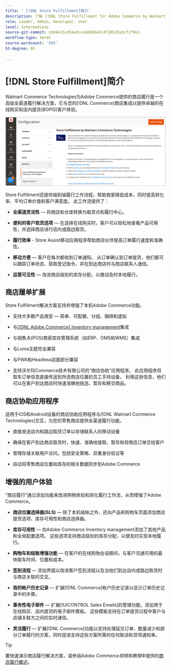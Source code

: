 ```yaml
---
title: ' [!DNL Store Fulfillment]简介'
description: 了解 [!DNL Store Fulfillment for Adobe Commerce by Walmart Commerce Technologies] 如何为客户支持在线购买、店内提货(BOPIS)。 使用Store Assist移动设备可简化商店联系人和Commerce客户的BOPIS履行和订单处理。
role: Leader, Admin, Developer, User
level: Intermediate
source-git-commit: cb69e11cd54a3ca1ab66543c4f28526a3cf1f9e1
workflow-type: tm+mt
source-wordcount: '595'
ht-degree: 0%

---
```


# [!DNL Store Fulfillment]简介

Walmart Commerce Technologies为Adobe Commerce提供的商店履行是一个高级全渠道履行解决方案，它与您的[!DNL Commerce]商店集成以提供卓越的在线购买和店内提货(BOPIS)客户体验。

![存储履行解决方案Adobe管理员配置](assets/store-fulfillment-admin-home.png)

Store Fulfillment还提供端到端履行工作流程，帮助商家降低成本，同时提高转化率、平均订单价值和客户满意度。 此工作流提供了：

* **全渠道灵活性** — 将商店和仓库转换为取货点和履行中心。

* **便利的客户取货选项** — 在选择在线购买时，客户可以轻松地查看产品可用性，并选择商店进行店内或路边取货。

* **履行效率** - Store Assist移动应用程序帮助商店伙伴提高订单履行速度和准确性。

* **移动方便** — 客户在每次都收到订单通知。 从订单确认到订单提货，他们都可以跟踪订单状态、获取登记指令，并在到达商店时与商店联系人通信。

* **运营可见性** — 改进商店级别的库存分配，以推动及时本地履行。

## 商店履单扩展

Store Fulfillment解决方案支持并增强了本机Adobe Commerce功能。

* 支持大多数产品类型 — 简单、可配置、分组、捆绑和虚拟

* 与[[!DNL Adobe Commerce] Inventory management](https://experienceleague.adobe.com/zh-hans/docs/commerce-admin/inventory/basics/sources-stocks)集成

* 与销售点(POS)商家库存管理系统（如ERP、OMS和WMS）集成

* 与Luma主题完全兼容

* 与PWA和Headless店面部分兼容

* 支持沃尔玛Commerce技术有限公司的“商店协助”应用程序。 此应用程序将取车订单信息直接传送到所选商店位置的员工手持设备。 利用这些信息，他们可以在客户到达商店时快速准确地挑选、暂存和移交商品。

## 商店协助应用程序

适用于iOS和Android设备的商店协助应用程序与[!DNL Walmart Commerce Technologies]交互，为您的零售商店提供全渠道履行功能。

* 直接发送店内和路边取货订单以存储联系人的移动设备

* 确保在客户到达商店取货时，快速、准确地提取、暂存和将商店订单交给客户

* 管理存储关联用户访问，包括安全策略、双重身份验证等

* 自动将零售商店位置和库存的相关数据同步到Adobe Commerce

## 增强的用户体验

“商店履行”通过添加功能来改进购物体验和简化履行工作流，从而增强了Adobe Commerce。

* **商店位置选择器(SLS)** — 除了本机结帐之外，还向产品和购物车页面添加商店提货选项、库存可用性和商店选择器。

* **库存可用性** — 向Adobe Commerce Inventory management添加了其他产品和全局配置选项。 这些选项支持商店级别的库存分配，以便及时实现本地履行。

* **购物车和结账增强功能** — 在客户的在线购物会话期间，与客户沟通可用的最快取车时间、位置和成本。

* **签到流程** — 添加界面以改进客户签到流程以及当他们到达店内或路边取货时与商店关联的交互。

* **我的帐户历史记录** — 扩展[!DNL Commerce]帐户历史记录以显示订单历史记录中的步骤。

* **事务性电子邮件** — 扩展[!UICONTROL Sales Emails]的管理功能，添加用于在线购买、店内提货的电子邮件模板。 这些模板支持在订单提货过程中客户与店铺关联方之间的实时通信。

* **灵活履行** — 扩展[!DNL Commerce]功能以支持处理延交订单、数量减少和部分订单履行的方案，同时促进支持这些方案所需的任何取消和贷项通知单。

>[!TIP]
>
> 要快速演示商店履行解决方案，请参阅&#x200B;_Adobe Commerce视频和教程_&#x200B;中提供的[商店履行概述](https://experienceleague.adobe.com/docs/commerce-learn/tutorials/orders/store-fulfillment.html?lang=zh-Hans)。


